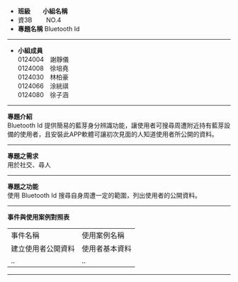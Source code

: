 * <strong>班級　　小組名稱</strong>
* 資3B　　 NO.4
* <strong>專題名稱</strong>  Bluetooth Id
<hr>

* <strong>小組成員</strong><br>
0124004　謝靜儀<br>
0124008　徐培堯<br>
0124030　林柏豪<br>
0124066　涂絖祺<br>
0124080　徐子涵<br>
<hr>

<b>專題介紹</b><br>
Bluetooth Id 提供簡易的藍芽身分辨識功能，讓使用者可搜尋周遭附近持有藍芽設備的使用者，且安裝此APP軟體可讓初次見面的人知道使用者所公開的資料。
<hr>

<b>專題之需求</b><br>
用於社交、尋人
<hr>

<b>專題之功能</b><br>
使用 Bluetooth Id 搜尋自身周遭一定的範圍，列出使用者的公開資料。
<hr>

<b>事件與使用案例對照表</b><br>
	<table>
		<tr>
			<td>事件名稱</td>
			<td>使用案例名稱</td>
		</tr>
		<tr>
			<td>建立使用者公開資料</td>
			<td>使用者基本資料</td>
		</tr>
		<tr>
			<td>..</td>
			<td>..</td>
		</tr>
	</table>
<hr>

